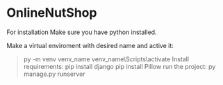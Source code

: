 # OnlineNutShop
For installation
Make sure you have python installed.

Make a virtual enviroment with desired name and active it:
> py -m venv venv_name
> venv_name\Scripts\activate
Install requirements:
> pip install django
> pip install Pillow
run the project:
> py manage.py runserver
